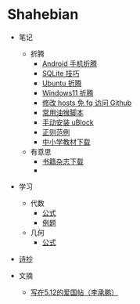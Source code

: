 # Shahebian

- 笔记
  - 折腾
    - [Android 手机折腾](./article/note-android-z-turn.md)
    - [SQLite 技巧](./article/note-sqlite-howto.md)
    - [Ubuntu 折腾](./article/note-ubuntu-z-turn.md)
    - [Windows11 折腾](./article/note-windows-11-z-turn.md)
    - [修改 hosts 免 fq 访问 Github](./article/note-github-hosts.md)
    - [常用油猴脚本](./article/note-tampermonkey.md)
    - [手动安装 uBlock](./article/note-ublock-firefox.md)
    - [正则范例](./article/note-regexp-example.md)
    - [中小学教材下载](./article/note-textbook-download.md)
  - 有意思
    - [书籍杂志下载](./article/note-book-magazine.md)
    - 

- 学习
  - 代数
    - [公式](./article/study-algebra-formula.md)
    - [例题](./article/study-algebra-example.md)
  - 几何
    - [公式](./article/study-geometry-formula.md)

- [诗抄](./poem.md)

- 文摘
  - [写在5.12的爱国帖（李承鹏）](./article/digest-512.md)
